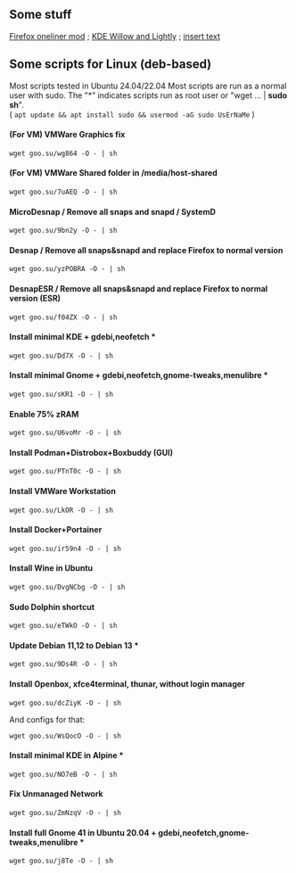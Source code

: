 ## Some stuff
[Firefox oneliner mod](https://github.com/dsys1100/OnelineProton_mod) ; [KDE Willow and Lightly](https://github.com/dsys1100/stuff/tree/main/Linux/KDE_Willow) ; [insert text](https://github.com/dsys1100)


## Some scripts for Linux (deb-based)
Most scripts tested in Ubuntu 24.04/22.04
Most scripts are run as a normal user with sudo. The "*" indicates scripts run as root user or "wget ... | **sudo sh**".  
( ```apt update && apt install sudo && usermod -aG sudo UsErNaMe``` )

#### (For VM) VMWare Graphics fix
```
wget goo.su/wg864 -O - | sh
```

#### (For VM) VMWare Shared folder in /media/host-shared
```
wget goo.su/7uAEQ -O - | sh
```

#### MicroDesnap / Remove all snaps and snapd / SystemD
```
wget goo.su/9bn2y -O - | sh
```

#### Desnap / Remove all snaps&snapd and replace Firefox to normal version
```
wget goo.su/yzPOBRA -O - | sh
```

#### DesnapESR / Remove all snaps&snapd and replace Firefox to normal version (ESR)
```
wget goo.su/f04ZX -O - | sh
```

#### Install minimal KDE + gdebi,neofetch *
```
wget goo.su/Dd7X -O - | sh
```

#### Install minimal Gnome + gdebi,neofetch,gnome-tweaks,menulibre *
```
wget goo.su/sKR1 -O - | sh
```

#### Enable 75% zRAM
```
wget goo.su/U6voMr -O - | sh
```

#### Install Podman+Distrobox+Boxbuddy (GUI)
```
wget goo.su/PTnT0c -O - | sh
```

#### Install VMWare Workstation
```
wget goo.su/LkOR -O - | sh
```

#### Install Docker+Portainer
```
wget goo.su/ir59n4 -O - | sh
```

#### Install Wine in Ubuntu
```
wget goo.su/DvgNCbg -O - | sh
```

#### Sudo Dolphin shortcut
```
wget goo.su/eTWkO -O - | sh
```

#### Update Debian 11,12 to Debian 13 *
```
wget goo.su/9Ds4R -O - | sh
```

#### Install Openbox, xfce4terminal, thunar, without login manager
```
wget goo.su/dcZiyK -O - | sh
```
And configs for that:
```
wget goo.su/WsQocO -O - | sh
```

#### Install minimal KDE in Alpine *
```
wget goo.su/NO7eB -O - | sh
```

#### Fix Unmanaged Network
```
wget goo.su/ZmNzqV -O - | sh
```

#### Install full Gnome 41 in Ubuntu 20.04 + gdebi,neofetch,gnome-tweaks,menulibre *
```
wget goo.su/j8Te -O - | sh
```
